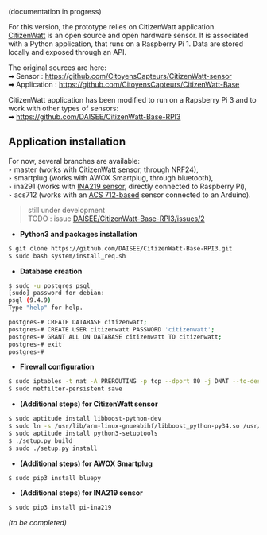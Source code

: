 (documentation in progress)  

For this version, the prototype relies on CitizenWatt application.  
[CitizenWatt](http://www.citizenwatt.paris/) is an open source and open hardware sensor.  It is associated with a Python application, that runs on a Raspberry Pi 1. Data are stored locally and exposed through an API.  


The original sources are here:   
➡ Sensor : https://github.com/CitoyensCapteurs/CitizenWatt-sensor  
➡ Application : https://github.com/CitoyensCapteurs/CitizenWatt-Base  


CitizenWatt application has been modified to run on a Rapsberry Pi 3 and to work with other types of sensors:  
➡ https://github.com/DAISEE/CitizenWatt-Base-RPI3

## Application installation

For now, several branches are available:  
‣ master (works with CitizenWatt sensor, through NRF24),  
‣ smartplug (works with AWOX Smartplug, through bluetooth),  
‣ ina291 (works with [INA219 sensor](https://www.adafruit.com/product/904), directly connected to Raspberry Pi),  
‣ acs712 (works with an [ACS 712-based](http://www.allegromicro.com/en/Products/Current-Sensor-ICs/Zero-To-Fifty-Amp-Integrated-Conductor-Sensor-ICs/ACS712.aspx) sensor connected to an Arduino).  

> still under development  
> TODO : issue [DAISEE/CitizenWatt-Base-RPI3/issues/2](https://github.com/DAISEE/CitizenWatt-Base-RPI3/issues/2)
  
  
* **Python3 and packages installation**
```bash
$ git clone https://github.com/DAISEE/CitizenWatt-Base-RPI3.git
$ sudo bash system/install_req.sh 
```

* **Database creation**
```bash
$ sudo -u postgres psql
[sudo] password for debian: 
psql (9.4.9)
Type "help" for help.

postgres-# CREATE DATABASE citizenwatt;
postgres-# CREATE USER citizenwatt PASSWORD 'citizenwatt';
postgres-# GRANT ALL ON DATABASE citizenwatt TO citizenwatt;
postgres-# exit
postgres-# 
```

* **Firewall configuration**
```bash
$ sudo iptables -t nat -A PREROUTING -p tcp --dport 80 -j DNAT --to-destination :8080
$ sudo netfilter-persistent save
```

* **(Additional steps) for CitizenWatt sensor**
```bash
$ sudo aptitude install libboost-python-dev 
$ sudo ln -s /usr/lib/arm-linux-gnueabihf/libboost_python-py34.so /usr/lib/arm-linux-gnueabihf/libboost_python3.so 
$ sudo aptitude install python3-setuptools 
$ ./setup.py build   
$ sudo ./setup.py install 
```

* **(Additional steps) for AWOX Smartplug**
```bash
$ sudo pip3 install bluepy
```

* **(Additional steps) for INA219 sensor**
```bash
$ sudo pip3 install pi-ina219
```

_(to be completed)_
